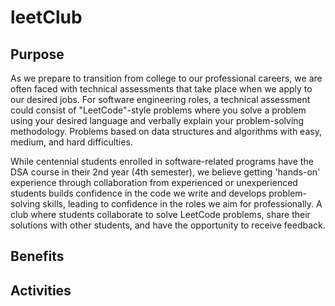 # leetClub

## Purpose
As we prepare to transition from college to our professional careers, we are often faced with technical assessments that take place when we apply to our desired jobs. For software engineering roles, a technical assessment could consist of "LeetCode"-style problems where you solve a problem using your desired language and verbally explain your problem-solving methodology. Problems based on data structures and algorithms with easy, medium, and hard difficulties.

While centennial students enrolled in software-related programs have the DSA course in their 2nd year (4th semester), we believe getting 'hands-on' experience through collaboration from experienced or unexperienced students builds confidence in the code we write and develops problem-solving skills, leading to confidence in the roles we aim for professionally. A club where students collaborate to solve LeetCode problems, share their solutions with other students, and have the opportunity to receive feedback.

## Benefits



## Activities

  

